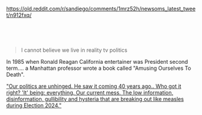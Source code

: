 https://old.reddit.com/r/sandiego/comments/1mrz52h/newsoms_latest_tweet/n912fxq/

&nbsp;

&nbsp;


> I cannot believe we live in reality tv politics

In 1985 when Ronald Reagan California entertainer was President second term.... a Manhattan professor wrote a book called "Amusing Ourselves To Death".

["Our politics are unhinged. He saw it coming 40 years ago.. Who got it right? 'It' being: everything. Our current mess. The low information, disinformation, gullibility and hysteria that are breaking out like measles during Election 2024."](https://www.northjersey.com/story/opinion/columnists/2024/03/27/us-politics-2024-predicted-media-expert-neil-postman/73022583007/)
